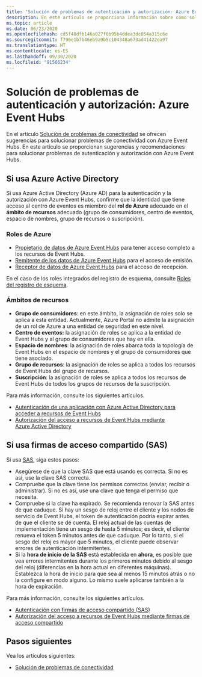 ```yaml
---
title: 'Solución de problemas de autenticación y autorización: Azure Event Hubs'
description: En este artículo se proporciona información sobre cómo solucionar problemas de autenticación y autorización con Azure Event Hubs.
ms.topic: article
ms.date: 06/23/2020
ms.openlocfilehash: cd5f48dfb146a027f0b95b4ddea3dc054a315c6e
ms.sourcegitcommit: f796e1b7b46eb9a9b5c104348a673ad41422ea97
ms.translationtype: HT
ms.contentlocale: es-ES
ms.lasthandoff: 09/30/2020
ms.locfileid: "91566234"
---
```

# <a name="troubleshoot-authentication-and-authorization-issues---azure-event-hubs"></a>Solución de problemas de autenticación y autorización: Azure Event Hubs
En el artículo [Solución de problemas de conectividad](troubleshooting-guide.md) se ofrecen sugerencias para solucionar problemas de conectividad con Azure Event Hubs. En este artículo se proporcionan sugerencias y recomendaciones para solucionar problemas de autenticación y autorización con Azure Event Hubs. 

## <a name="if-you-are-using-azure-active-directory"></a>Si usa Azure Active Directory
Si usa Azure Active Directory (Azure AD) para la autenticación y la autorización con Azure Event Hubs, confirme que la identidad que tiene acceso al centro de eventos es miembro del **rol de Azure** adecuado en el **ámbito de recursos** adecuado (grupo de consumidores, centro de eventos, espacio de nombres, grupo de recursos o suscripción).

### <a name="azure-roles"></a>Roles de Azure
- [Propietario de datos de Azure Event Hubs](../role-based-access-control/built-in-roles.md#azure-event-hubs-data-owner) para tener acceso completo a los recursos de Event Hubs.
- [Remitente de los datos de Azure Event Hubs](../role-based-access-control/built-in-roles.md#azure-event-hubs-data-receiver) para el acceso de emisión.
- [Receptor de datos de Azure Event Hubs](../role-based-access-control/built-in-roles.md#azure-event-hubs-data-sender) para el acceso de recepción.

En el caso de los roles integrados del registro de esquema, consulte [Roles del registro de esquema](schema-registry-overview.md#role-based-access-control).

### <a name="resource-scopes"></a>Ámbitos de recursos
- **Grupo de consumidores**: en este ámbito, la asignación de roles solo se aplica a esta entidad. Actualmente, Azure Portal no admite la asignación de un rol de Azure a una entidad de seguridad en este nivel. 
- **Centro de eventos:** la asignación de roles se aplica a la entidad de Event Hubs y al grupo de consumidores que hay en ella.
- **Espacio de nombres**: la asignación de roles abarca toda la topología de Event Hubs en el espacio de nombres y el grupo de consumidores que tiene asociado.
- **Grupo de recursos**: la asignación de roles se aplica a todos los recursos de Event Hubs del grupo de recursos.
- **Suscripción**: la asignación de roles se aplica a todos los recursos de Event Hubs de todos los grupos de recursos de la suscripción.

Para más información, consulte los siguientes artículos.

- [Autenticación de una aplicación con Azure Active Directory para acceder a recursos de Event Hubs](authenticate-application.md)
- [Autorización del acceso a recursos de Event Hubs mediante Azure Active Directory](authorize-access-azure-active-directory.md)

## <a name="if-you-are-using-shared-access-signatures-sas"></a>Si usa firmas de acceso compartido (SAS)
Si usa [SAS](authenticate-shared-access-signature.md), siga estos pasos: 

- Asegúrese de que la clave SAS que está usando es correcta. Si no es así, use la clave SAS correcta.
- Compruebe que la clave tiene los permisos correctos (enviar, recibir o administrar). Si no es así, use una clave que tenga el permiso que necesita. 
- Compruebe si la clave ha expirado. Se recomienda renovar la SAS antes de que caduque. Si hay un sesgo de reloj entre el cliente y los nodos de servicio de Event Hubs, el token de autenticación podría expirar antes de que el cliente se dé cuenta. El reloj actual de las cuentas de implementación tiene un sesgo de hasta 5 minutos; es decir, el cliente renueva el token 5 minutos antes de que caduque. Por lo tanto, si el sesgo del reloj es mayor que 5 minutos, el cliente puede observar errores de autenticación intermitentes.
- Si la **hora de inicio de la SAS** está establecida en **ahora**, es posible que vea errores intermitentes durante los primeros minutos debido al sesgo del reloj (diferencias en la hora actual en diferentes máquinas). Establezca la hora de inicio para que sea al menos 15 minutos atrás o no la configure en modo alguno. Lo mismo suele aplicarse también a la hora de expiración. 

Para más información, consulte los siguientes artículos. 

- [Autenticación con firmas de acceso compartido (SAS)](authenticate-shared-access-signature.md) 
- [Autorización del acceso a recursos de Event Hubs mediante firmas de acceso compartido](authorize-access-shared-access-signature.md)

## <a name="next-steps"></a>Pasos siguientes

Vea los artículos siguientes:

* [Solución de problemas de conectividad](troubleshooting-guide.md)

